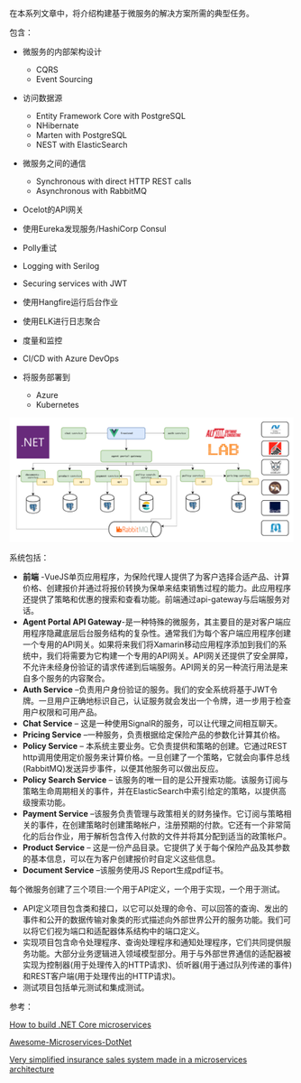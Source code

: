 在本系列文章中，将介绍构建基于微服务的解决方案所需的典型任务。

包含：

- 微服务的内部架构设计

  - CQRS
  - Event Sourcing

- 访问数据源

  - Entity Framework Core with PostgreSQL
  - NHibernate
  - Marten with PostgreSQL
  - NEST with ElasticSearch

- 微服务之间的通信

  - Synchronous with direct HTTP REST calls
  - Asynchronous with RabbitMQ

- Ocelot的API网关

- 使用Eureka发现服务/HashiCorp Consul

- Polly重试

- Logging with Serilog

- Securing services with JWT

- 使用Hangfire运行后台作业

- 使用ELK进行日志聚合

- 度量和监控

- CI/CD with Azure DevOps

- 将服务部署到

  - Azure
  - Kubernetes

   

![13](../Image/13.png)

系统包括：

- **前端** -VueJS单页应用程序，为保险代理人提供了为客户选择合适产品、计算价格、创建报价并通过将报价转换为保单来结束销售过程的能力。此应用程序还提供了策略和优惠的搜索和查看功能。前端通过api-gateway与后端服务对话。
- **Agent Portal API Gateway**-是一种特殊的微服务，其主要目的是对客户端应用程序隐藏底层后台服务结构的复杂性。通常我们为每个客户端应用程序创建一个专用的API网关。如果将来我们将Xamarin移动应用程序添加到我们的系统中，我们将需要为它构建一个专用的API网关。API网关还提供了安全屏障，不允许未经身份验证的请求传递到后端服务。API网关的另一种流行用法是来自多个服务的内容聚合。
- **Auth Service** –负责用户身份验证的服务。我们的安全系统将基于JWT令牌。一旦用户正确地标识自己，认证服务就会发出一个令牌，进一步用于检查用户权限和可用产品。
- **Chat Service** – 这是一种使用SignalR的服务，可以让代理之间相互聊天。
- **Pricing Service** –一种服务，负责根据给定保险产品的参数化计算其价格。
- **Policy Service** – 本系统主要业务。它负责提供和策略的创建。它通过REST http调用使用定价服务来计算价格。一旦创建了一个策略，它就会向事件总线(RabbitMQ)发送异步事件，以便其他服务可以做出反应。
- **Policy Search Service** – 该服务的唯一目的是公开搜索功能。该服务订阅与策略生命周期相关的事件，并在ElasticSearch中索引给定的策略，以提供高级搜索功能。
- **Payment Service** –该服务负责管理与政策相关的财务操作。它订阅与策略相关的事件，在创建策略时创建策略帐户，注册预期的付款。它还有一个非常简化的后台作业，用于解析包含传入付款的文件并将其分配到适当的政策帐户。
- **Product Service** – 这是一份产品目录。它提供了关于每个保险产品及其参数的基本信息，可以在为客户创建报价时自定义这些信息。
- **Document Service** –该服务使用JS Report生成pdf证书。

每个微服务创建了三个项目:一个用于API定义，一个用于实现，一个用于测试。

- API定义项目包含类和接口，以它可以处理的命令、可以回答的查询、发出的事件和公开的数据传输对象类的形式描述向外部世界公开的服务功能。我们可以将它们视为端口和适配器体系结构中的端口定义。
- 实现项目包含命令处理程序、查询处理程序和通知处理程序，它们共同提供服务功能。大部分业务逻辑进入领域模型部分。用于与外部世界通信的适配器被实现为控制器(用于处理传入的HTTP请求)、侦听器(用于通过队列传递的事件)和REST客户端(用于处理传出的HTTP请求)。
- 测试项目包括单元测试和集成测试。









参考：

[How to build .NET Core microservices](https://www.altkomsoftware.com/blog/building-microservices-net-core-part-1-plan/)

[Awesome-Microservices-DotNet](https://github.com/mjebrahimi/Awesome-Microservices-DotNet)

[Very simplified insurance sales system made in a microservices architecture](https://github.com/asc-lab/dotnetcore-microservices-poc)
